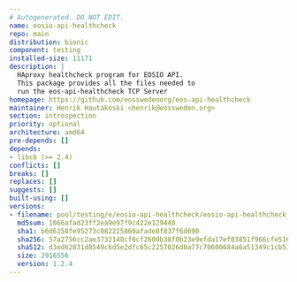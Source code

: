 ```yaml
---
# Autogenerated. DO NOT EDIT.
name: eosio-api-healthcheck
repo: main
distribution: bionic
component: testing
installed-size: 11171
description: |
  HAproxy healthcheck program for EOSIO API.
  This package provides all the files needed to
  run the eos-api-healthcheck TCP Server
homepage: https://github.com/eosswedenorg/eos-api-healthcheck
maintainer: Henrik Hautakoski <henrik@eossweden.org>
section: introspection
priority: optional
architecture: amd64
pre-depends: []
depends:
- libc6 (>= 2.4)
conflicts: []
breaks: []
replaces: []
suggests: []
built-using: []
versions:
- filename: pool/testing/e/eosio-api-healthcheck/eosio-api-healthcheck_1.2.4_amd64.deb
  md5sum: 1066afad23ff2ea9e97f9c422e129440
  sha1: b6d6158fe95273c082225860afade8f837f6d690
  sha256: 57a2756cc2ae3732140cf6cf2600b38f0b23e9efda17ef03851f966cfe516a10
  sha512: d3ed62831d8549c6d5e2dfc65c2257026d0a77c70600684a6a51349c1cb511ea7b27747335a8dce220cadf1c7b7b6a43f52ca15d5e7057dfcdd57a8457bd271c
  size: 2916556
  version: 1.2.4
---
```

